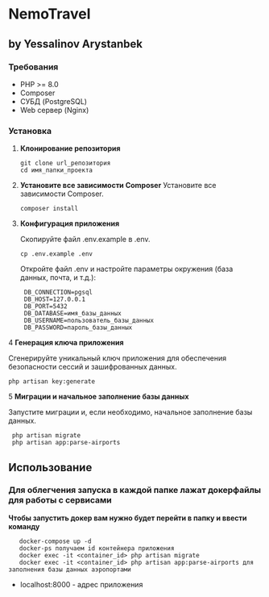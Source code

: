 # NemoTravel

## by Yessalinov Arystanbek

### Требования

- PHP >= 8.0
- Composer
- СУБД (PostgreSQL)
- Web сервер (Nginx)

### Установка

1. **Клонирование репозитория**

   ```shell
   git clone url_репозитория
   cd имя_папки_проекта
   ```

2. **Установите все зависимости Composer**
   Установите все зависимости Composer.
    ```shell
   composer install
   ```

3. **Конфигурация приложения**

   Скопируйте файл .env.example в .env.
    ```shell
    cp .env.example .env
   ```
   Откройте файл .env и настройте параметры окружения (база данных, почта, и т.д.):

   ```shell
    DB_CONNECTION=pgsql
    DB_HOST=127.0.0.1
    DB_PORT=5432
    DB_DATABASE=имя_базы_данных
    DB_USERNAME=пользователь_базы_данных
    DB_PASSWORD=пароль_базы_данных
   ```

4 **Генерация ключа приложения**

Сгенерируйте уникальный ключ приложения для обеспечения безопасности сессий и зашифрованных данных.

   ```shell
   php artisan key:generate
   ```

5 **Миграции и начальное заполнение базы данных**

Запустите миграции и, если необходимо, начальное заполнение базы данных.

   ```shell
    php artisan migrate
    php artisan app:parse-airports
   ```

## Использование

### Для облегчения запуска в каждой папке лажат докерфайлы для работы с сервисами

**Чтобы запустить докер вам нужно будет перейти в папку и ввести команду**

   ```shell
      docker-compose up -d
      docker-ps получаем id контейнера приложения
      docker exec -it <container_id> php artisan migrate
      docker exec -it <container_id> php artisan app:parse-airports для заполнения базы данных аэропортами
   ```

- localhost:8000 - адрес приложения


